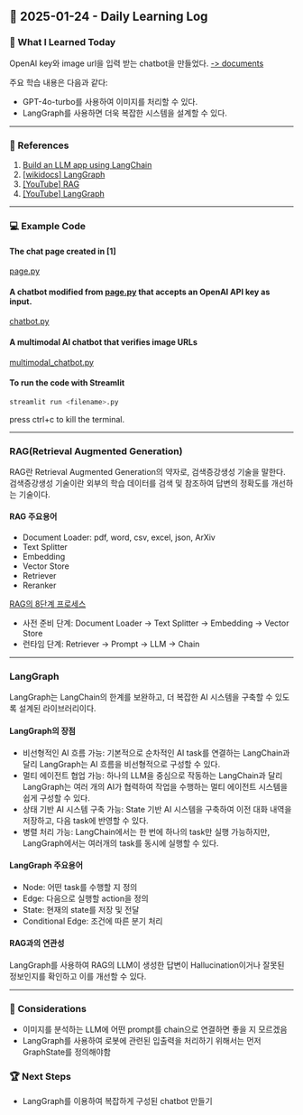 ## 📅 2025-01-24 - Daily Learning Log

### 📝 What I Learned Today
OpenAI key와 image url을 입력 받는 chatbot을 만들었다. [-> documents](#a-multimodal-ai-chatbot-that-verifies-image-urls) 


주요 학습 내용은 다음과 같다:
- GPT-4o-turbo를 사용하여 이미지를 처리할 수 있다.
- LangGraph를 사용하면 더욱 복잡한 시스템을 설계할 수 있다.

---

### 🔗 References
1. [Build an LLM app using LangChain](https://docs.streamlit.io/develop/tutorials/llms/llm-quickstart)
2. [[wikidocs] LangGraph](https://wikidocs.net/233785)
3. [[YouTube] RAG](https://youtu.be/NfQrRQmDrcc?si=joNlBx6O3g71omss)
4. [[YouTube] LangGraph](https://www.youtube.com/watch?v=4JdzuB702wI)
---

### 💻 Example Code 
#### The chat page created in [1]
[page.py](./page.py)

#### A chatbot modified from [page.py](./page.py) that accepts an OpenAI API key as input.
[chatbot.py](./chatbot.py)

#### A multimodal AI chatbot that verifies image URLs
[multimodal_chatbot.py](./multimodal_chatbot.py)

#### To run the code with Streamlit
```sh
streamlit run <filename>.py
```
press ctrl+c to kill the terminal. 

---

### RAG(Retrieval Augmented Generation)

RAG란 Retrieval Augmented Generation의 약자로, 검색증강생성 기술을 말한다. 
검색증강생성 기술이란 외부의 학습 데이터를 검색 및 참조하여 답변의 정확도를 개선하는 기술이다. 

#### RAG 주요용어
- Document Loader: pdf, word, csv, excel, json, ArXiv
- Text Splitter
- Embedding
- Vector Store
- Retriever
- Reranker

[RAG의 8단계 프로세스](https://wikidocs.net/233780)
- 사전 준비 단계: Document Loader -> Text Splitter -> Embedding -> Vector Store 
- 런타임 단계: Retriever -> Prompt -> LLM -> Chain

---

### LangGraph 
LangGraph는 LangChain의 한계를 보완하고, 더 복잡한 AI 시스템을 구축할 수 있도록 설계된 라이브러리이다.

#### LangGraph의 장점
- 비선형적인 AI 흐름 가능: 기본적으로 순차적인 AI task를 연결하는 LangChain과 달리 LangGraph는 AI 흐름을 비선형적으로 구성할 수 있다.
- 멀티 에이전트 협업 가능: 하나의 LLM을 중심으로 작동하는 LangChain과 달리 LangGraph는 여러 개의 AI가 협력하여 작업을 수행하는 멀티 에이전트 시스템을 쉽게 구성할 수 있다.
- 상태 기반 AI 시스템 구축 가능: State 기반 AI 시스템을 구축하여 이전 대화 내역을 저장하고, 다음 task에 반영할 수 있다.
- 병렬 처리 가능: LangChain에서는 한 번에 하나의 task만 실행 가능하지만, LangGraph에서는 여러개의 task를 동시에 실행할 수 있다.

#### LangGraph 주요용어
- Node: 어떤 task를 수행할 지 정의
- Edge: 다음으로 실행할 action을 정의
- State: 현재의 state를 저장 및 전달
- Conditional Edge: 조건에 따른 분기 처리

#### RAG과의 연관성 
LangGraph를 사용하여 RAG의 LLM이 생성한 답변이 Hallucination이거나 잘못된 정보인지를 확인하고 이를 개선할 수 있다.

---

### 🤔 Considerations
- 이미지를 분석하는 LLM에 어떤 prompt를 chain으로 연결하면 좋을 지 모르겠음
- LangGraph를 사용하여 로봇에 관련된 입출력을 처리하기 위해서는 먼저 GraphState를 정의해야함

### 🏆 Next Steps
- LangGraph를 이용하여 복잡하게 구성된 chatbot 만들기
